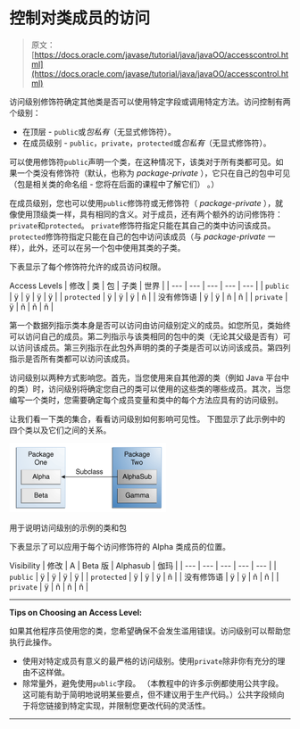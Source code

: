# 控制对类成员的访问

> 原文： [https://docs.oracle.com/javase/tutorial/java/javaOO/accesscontrol.html](https://docs.oracle.com/javase/tutorial/java/javaOO/accesscontrol.html)

访问级别修饰符确定其他类是否可以使用特定字段或调用特定方法。访问控制有两个级别：

*   在顶层 - `public`或*包私有*（无显式修饰符）。
*   在成员级别 - `public`，`private`，`protected`或*包私有*（无显式修饰符）。

可以使用修饰符`public`声明一个类，在这种情况下，该类对于所有类都可见。如果一个类没有修饰符（默认，也称为 _package-private_ ），它只在自己的包中可见（包是相关类的命名组 - 您将在后面的课程中了解它们） 。）

在成员级别，您也可以使用`public`修饰符或无修饰符（ _package-private_ ），就像使用顶级类一样，具有相同的含义。对于成员，还有两个额外的访问修饰符：`private`和`protected`。 `private`修饰符指定只能在其自己的类中访问该成员。 `protected`修饰符指定只能在自己的包中访问该成员（与 _package-private_ 一样），此外，还可以在另一个包中使用其类的子类。

下表显示了每个修饰符允许的成员访问权限。

Access Levels
| 修改 | 类 | 包 | 子类 | 世界 |
| --- | --- | --- | --- | --- |
| `public` | ÿ | ÿ | ÿ | ÿ |
| `protected` | ÿ | ÿ | ÿ | ñ |
| 没有修饰语 | ÿ | ÿ | ñ | ñ |
| `private` | ÿ | ñ | ñ | ñ |

第一个数据列指示类本身是否可以访问由访问级别定义的成员。如您所见，类始终可以访问自己的成员。第二列指示与该类相同的包中的类（无论其父级是否有）可以访问该成员。第三列指示在此包外声明的类的子类是否可以访问该成员。第四列指示是否所有类都可以访问该成员。

访问级别以两种方式影响您。首先，当您使用来自其他源的类（例如 Java 平台中的类）时，访问级别将确定您自己的类可以使用的这些类的哪些成员。其次，当您编写一个类时，您需要确定每个成员变量和类中的每个方法应具有的访问级别。

让我们看一下类的集合，看看访问级别如何影响可见性。 下图显示了此示例中的四个类以及它们之间的关系。

![Classes and Packages of the Example Used to Illustrate Access Levels](img/988f082815b7a887bbc725a96dc6ea07.jpg)

用于说明访问级别的示例的类和包



下表显示了可以应用于每个访问修饰符的 Alpha 类成员的位置。

Visibility
| 修改 | Α | Beta 版 | Alphasub | 伽玛 |
| --- | --- | --- | --- | --- |
| `public` | ÿ | ÿ | ÿ | ÿ |
| `protected` | ÿ | ÿ | ÿ | ñ |
| 没有修饰语 | ÿ | ÿ | ñ | ñ |
| `private` | ÿ | ñ | ñ | ñ |

* * *

**Tips on Choosing an Access Level:** 

如果其他程序员使用您的类，您希望确保不会发生滥用错误。访问级别可以帮助您执行此操作。

*   使用对特定成员有意义的最严格的访问级别。使用`private`除非你有充分的理由不这样做。
*   除常量外，避免使用`public`字段。 （本教程中的许多示例都使用公共字段。这可能有助于简明地说明某些要点，但不建议用于生产代码。）公共字段倾向于将您链接到特定实现，并限制您更改代码的灵活性。

* * *